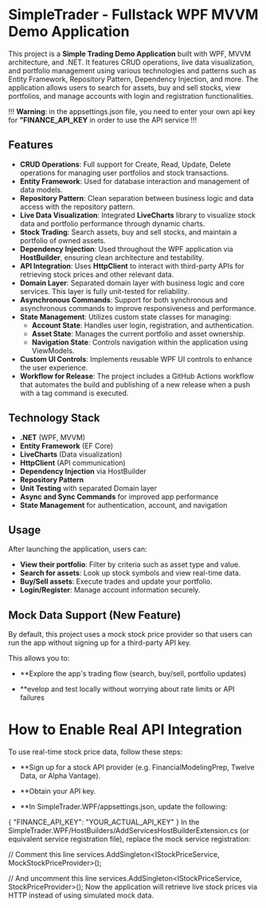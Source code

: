 # SimpleTrader - Fullstack WPF MVVM Demo Application

This project is a **Simple Trading Demo Application** built with WPF, MVVM architecture, and .NET. It features CRUD operations, live data visualization, and portfolio management using various technologies and patterns such as Entity Framework, Repository Pattern, Dependency Injection, and more. The application allows users to search for assets, buy and sell stocks, view portfolios, and manage accounts with login and registration functionalities.

!!! **Warning**: in the appsettings.json file, you need to enter your own api key for **"FINANCE_API_KEY** in order to use the API service !!!

## Features

- **CRUD Operations**: Full support for Create, Read, Update, Delete operations for managing user portfolios and stock transactions.
- **Entity Framework**: Used for database interaction and management of data models.
- **Repository Pattern**: Clean separation between business logic and data access with the repository pattern.
- **Live Data Visualization**: Integrated **LiveCharts** library to visualize stock data and portfolio performance through dynamic charts.
- **Stock Trading**: Search assets, buy and sell stocks, and maintain a portfolio of owned assets.
- **Dependency Injection**: Used throughout the WPF application via **HostBuilder**, ensuring clean architecture and testability.
- **API Integration**: Uses **HttpClient** to interact with third-party APIs for retrieving stock prices and other relevant data.
- **Domain Layer**: Separated domain layer with business logic and core services. This layer is fully unit-tested for reliability.
- **Asynchronous Commands**: Support for both synchronous and asynchronous commands to improve responsiveness and performance.
- **State Management**: Utilizes custom state classes for managing:
  - **Account State**: Handles user login, registration, and authentication.
  - **Asset State**: Manages the current portfolio and asset ownership.
  - **Navigation State**: Controls navigation within the application using ViewModels.
- **Custom UI Controls**: Implements reusable WPF UI controls to enhance the user experience.
- **Workflow for Release**: The project includes a GitHub Actions workflow that automates the build and publishing of a new release when a push with a tag command is executed.

## Technology Stack

- **.NET** (WPF, MVVM)
- **Entity Framework** (EF Core)
- **LiveCharts** (Data visualization)
- **HttpClient** (API communication)
- **Dependency Injection** via HostBuilder
- **Repository Pattern**
- **Unit Testing** with separated Domain layer
- **Async and Sync Commands** for improved app performance
- **State Management** for authentication, account, and navigation

## Usage
After launching the application, users can:

- **View their portfolio**: Filter by criteria such as asset type and value.
- **Search for assets**: Look up stock symbols and view real-time data.
- **Buy/Sell assets**: Execute trades and update your portfolio.
- **Login/Register**: Manage account information securely.

## Mock Data Support (New Feature)
By default, this project uses a mock stock price provider so that users can run the app without signing up for a third-party API key.

This allows you to:

- **Explore the app's trading flow (search, buy/sell, portfolio updates)

- **evelop and test locally without worrying about rate limits or API failures

# How to Enable Real API Integration
To use real-time stock price data, follow these steps:

- **Sign up for a stock API provider (e.g. FinancialModelingPrep, Twelve Data, or Alpha Vantage).

- **Obtain your API key.

- **In SimpleTrader.WPF/appsettings.json, update the following:


{
  "FINANCE_API_KEY": "YOUR_ACTUAL_API_KEY"
}
In the SimpleTrader.WPF/HostBuilders/AddServicesHostBuilderExtension.cs (or equivalent service registration file), replace the mock service registration:


// Comment this line
services.AddSingleton<IStockPriceService, MockStockPriceProvider>();

// And uncomment this line
services.AddSingleton<IStockPriceService, StockPriceProvider>();
Now the application will retrieve live stock prices via HTTP instead of using simulated mock data.



